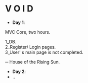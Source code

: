 # V O I D

- **Day 1**:

MVC Core, two hours.

1_DB.<br/>
2_Register/ Login pages.<br/>
3_User' s main page is not completed.<br/>

─  House of the Rising Sun.


- **Day 2**:
- ..<br/>
